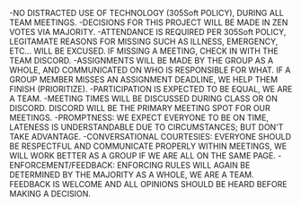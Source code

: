 -NO DISTRACTED USE OF TECHNOLOGY (305Soft POLICY), DURING ALL TEAM MEETINGS.
-DECISIONS FOR THIS PROJECT WILL BE MADE IN ZEN VOTES VIA MAJORITY.
-ATTENDANCE IS REQUIRED PER 305Soft POLICY, LEGITAMATE REASONS FOR MISSING SUCH AS ILLNESS, EMERGENCY, ETC... WILL BE EXCUSED. IF MISSING A MEETING, CHECK IN WITH THE TEAM DISCORD.
-ASSIGNMENTS WILL BE MADE BY THE GROUP AS A WHOLE, AND COMMUNICATED ON WHO IS RESPONSIBLE FOR WHAT. IF A GROUP MEMBER MISSES AN ASSIGNMENT DEADLINE, WE HELP THEM FINISH (PRIORITIZE).
-PARTICIPATION IS EXPECTED TO BE EQUAL, WE ARE A TEAM.
-MEETING TIMES WILL BE DISCUSSED DURING CLASS OR ON DISCORD. DISCORD WILL BE THE PRIMARY MEETING SPOT FOR OUR MEETINGS.
-PROMPTNESS: WE EXPECT EVERYONE TO BE ON TIME, LATENESS IS UNDERSTANDABLE DUE TO CIRCUMSTANCES; BUT DON'T TAKE ADVANTAGE.
-CONVERSATIONAL COURTESIES: EVERYONE SHOULD BE RESPECTFUL AND COMMUNICATE PROPERLY WITHIN MEETINGS, WE WILL WORK BETTER AS A GROUP IF WE ARE ALL ON THE SAME PAGE.
-ENFORCEMENT/FEEDBACK: ENFORCING RULES WILL AGAIN BE DETERMINED BY THE MAJORITY AS A WHOLE, WE ARE A TEAM. FEEDBACK IS WELCOME AND ALL OPINIONS SHOULD BE HEARD BEFORE MAKING A DECISION.
